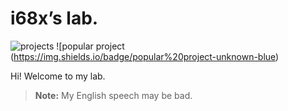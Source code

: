 # i68x’s lab.

![projects ](https://img.shields.io/badge/projects-0-brightgreen) ![popular project (https://img.shields.io/badge/popular%20project-unknown-blue)

Hi! Welcome to my lab.

> **Note:** My English speech may be bad.
